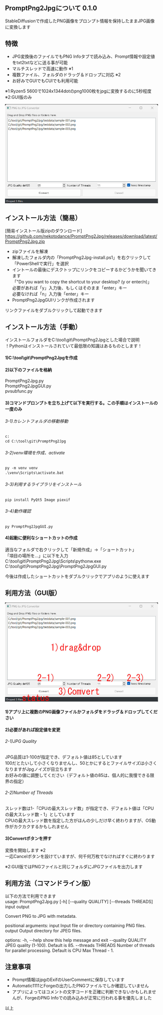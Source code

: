 ## PromptPng2Jpgについて 0.1.0
StableDiffusionで作成したPNG画像をプロンプト情報を保持したままJPG画像に変換します  

## 特徴
- JPG変換後のファイルでもPNG Infoタブで読み込み、Prompt情報や設定値をtxt2txtなどに送る事が可能  
- マルチスレッドで高速に動作 ※1  
- 複数ファイル、フォルダのドラッグ＆ドロップに対応 ※2
- お好みでGUIでもCUIでも利用可能  

※1:Ryzen5 5600で1024x1344dotのpng1000枚をjpgに変換するのに5秒程度  
※2:GUI版のみ

![PromptPng2JpgGUI-image](docs/PromptPng2JpgGUI-image001.jpg)

## インストール方法（簡易）
[簡易インストール版zipのダウンロード] https://github.com/nekotodance/PromptPng2Jpg/releases/download/latest/PromptPng2Jpg.zip

- zipファイルを解凍
- 解凍したフォルダ内の「PromptPng2Jpg-install.ps1」を右クリックして「PowerShellで実行」を選択
- イントールの最後にデスクトップにリンクをコピーするかどうかを聞いてきます  
「"Do you want to copy the shortcut to your desktop? (y or enter/n)」  
必要があれば「y」入力後、もしくはそのまま「enter」キー  
必要なければ「n」入力後「enter」キー  
- PromptPng2JpgGUIリンクが作成されます

リンクファイルをダブルクリックして起動できます

## インストール方法（手動）
インストールフォルダをC:\tool\git\PromptPng2Jpgとした場合で説明  
！Pythonはインストールされていて最低限の知識はあるものとします！  

#### 1)C:\tool\git\PromptPng2Jpgを作成
#### 2)以下のファイルを格納
  PromptPng2Jpg.py  
  PromptPng2JpgGUI.py  
  pvsubfunc.py

#### 3)コマンドプロンプトを立ち上げて以下を実行する。この手順はインストールの一度のみ
###### 3-1)カレントフォルダの移動移動
    c:
    cd C:\tool\git\PromptPng2Jpg
###### 3-2)venv環境を作成、activate
    py -m venv venv
    .\venv\Scripts\activate.bat
###### 3-3)利用するライブラリをインストール
    pip install PyQt5 Image piexif
###### 3-4)動作確認
    py PromptPng2JpgGUI.py
    
#### 4)起動に便利なショートカットの作成
  適当なフォルダで右クリックして「新規作成」->「ショートカット」  
「項目の場所を...」に以下を入力
  C:\tool\git\PromptPng2Jpg\Scripts\pythonw.exe C:\tool\git\PromptPng2Jpg\PromptPng2JpgGUI.py  
  
  今後は作成したショートカットをダブルクリックでアプリのように使えます  

## 利用方法（GUI版）
![PromptPng2JpgGUI-image](docs/PromptPng2JpgGUI-image002.jpg)
#### 1)アプリ上に複数のPNG画像ファイルかフォルダをドラッグ＆ドロップしてください  

#### 2)必要があれば設定値を変更  

###### 2-1)JPG Quality
JPG品質は1-100が指定でき、デフォルト値は85としています  
100だとたいして小さくなりませんし、50とかにするとファイルサイズは小さくなりますがJpgノイズが目立ちます  
お好みの値に調整してください（デフォルト値の85は、個人的に我慢できる限界の指定）  

###### 2-2)Number of Threads
スレッド数は1-「CPUの最大スレッド数」が指定でき、デフォルト値は「CPUの最大スレッド数 - 1」としています  
CPUの最大スレッド数を指定した方がほんの少しだけ早く終わりますが、OS動作がカクカクするかもしれません  

#### 3)Convertボタンを押す  
変換を開始します ※2  
一応Cancelボタンを設けていますが、何千何万枚でなければすぐに終わります

※2:GUI版ではPNGファイルと同じフォルダにJPGファイルを出力します

## 利用方法（コマンドライン版）
以下の方法で利用できます  
usage: PromptPng2Jpg.py [-h] [--quality QUALITY] [--threads THREADS] input output

Convert PNG to JPG with metadata.

positional arguments:
  input              Input file or directory containing PNG files.
  output             Output directory for JPEG files.

options:
  -h, --help         show this help message and exit
  --quality QUALITY  JPEG quality (1-100). Default is 85.
  --threads THREADS  Number of threads for parallel processing. Default is CPU Max Thread - 1.
  

## 注意事項
- Prompt情報はjpgのExifのUserCommentに保存しています  
- Automatic1111とForgeの出力したPNGファイルでしか確認していません  
- アプリによってはコメントの文字コードを正確に判断できないかもしれませんが、ForgeのPNG Infoでの読み込みが正常に行われる事を優先しました  

以上
